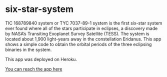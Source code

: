 # six-star-system

TIC 168789840 system or TYC 7037-89-1 system is the first six-star system ever found where all of the stars participate in eclipses, 
a discovery made by NASA’s Transiting Exoplanet Survey Satellite (TESS). 
The system is located about 1,900 light-years away in the constellation Eridanus.
This app shows a simple code to obtain the orbital periods of the three eclipsing binaries in the system.

This app was deployed on Heroku.

[You can reach the app here](https://six-star-system.herokuapp.com/)
 
